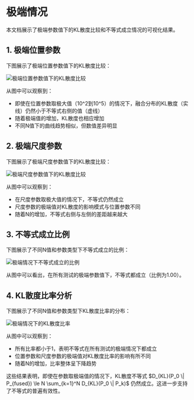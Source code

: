 # 极端情况

本文档展示了极端参数值下的KL散度比较和不等式成立情况的可视化结果。

## 1. 极端位置参数

下图展示了极端位置参数值下的KL散度比较：

![极端位置参数值下的KL散度比较](../visualizations/extreme_cases_position.png)

从图中可以观察到：
- 即使在位置参数取极大值（10^2到10^5）的情况下，融合分布的KL散度（实线）仍然小于不等式右侧的值（虚线）
- 随着极端值的增加，KL散度也相应增加
- 不同N值下的曲线趋势相似，但数值差异明显

## 2. 极端尺度参数

下图展示了极端尺度参数值下的KL散度比较：

![极端尺度参数值下的KL散度比较](../visualizations/extreme_cases_scale.png)

从图中可以观察到：
- 在尺度参数取极大值的情况下，不等式仍然成立
- 尺度参数的极端值对KL散度的影响模式与位置参数不同
- 随着N的增加，不等式右侧与左侧的差距越来越大

## 3. 不等式成立比例

下图展示了不同N值和参数类型下不等式成立的比例：

![极端情况下不等式成立的比例](../visualizations/extreme_cases_inequality_holds.png)

从图中可以看出，在所有测试的极端参数值下，不等式都成立（比例为1.00）。

## 4. KL散度比率分析

下图展示了不同N值和参数类型下KL散度比率的分布：

![极端情况下的KL散度比率](../visualizations/extreme_cases_ratio_boxplot.png)

从图中可以观察到：
- 所有比率都小于1，表明不等式在所有测试的极端情况下都成立
- 位置参数和尺度参数的极端值对KL散度比率的影响有所不同
- 随着N的增加，比率整体呈下降趋势

这些结果表明，即使在参数取极端值的情况下，KL散度不等式 $D_{KL}(P_0 \| P_{fused}) \le N \sum_{k=1}^N D_{KL}(P_0 \| P_k)$ 仍然成立。这进一步支持了不等式的普遍有效性。
